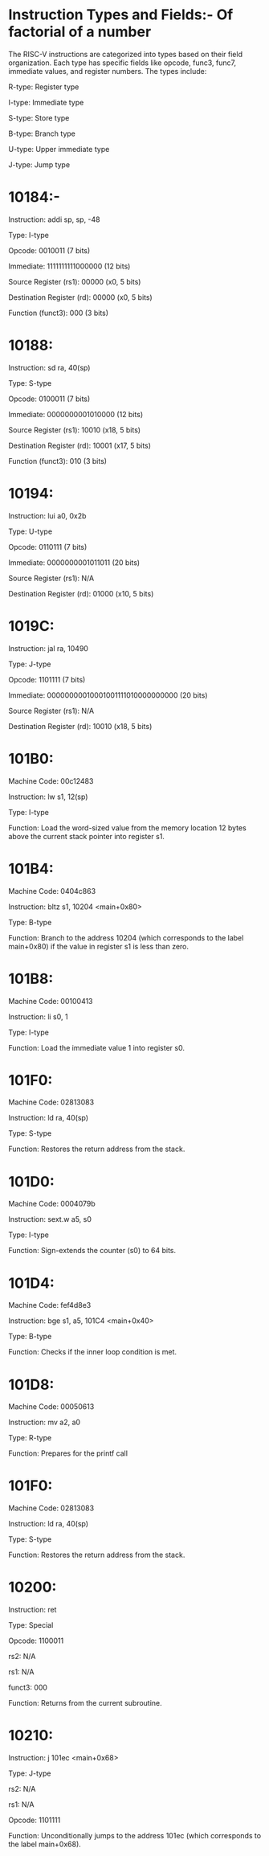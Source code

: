 # Instruction Types and Fields:- Of factorial of a number

The RISC-V instructions are categorized into types based on their field organization. Each type has specific
fields like opcode, func3, func7, immediate values, and register numbers. The types include:

R-type: Register type

I-type: Immediate type

S-type: Store type

B-type: Branch type

U-type: Upper immediate type

J-type: Jump type







# 10184:-
Instruction: addi sp, sp, -48

Type: I-type

Opcode: 0010011 (7 bits)

Immediate: 1111111111000000 (12 bits)

Source Register (rs1): 00000 (x0, 5 bits)

Destination Register (rd): 00000 (x0, 5 bits)

Function (funct3): 000 (3 bits)





# 10188:
Instruction: sd ra, 40(sp)

Type: S-type

Opcode: 0100011 (7 bits)

Immediate: 0000000001010000 (12 bits)

Source Register (rs1): 10010 (x18, 5 bits)

Destination Register (rd): 10001 (x17, 5 bits)

Function (funct3): 010 (3 bits)



# 10194:
Instruction: lui a0, 0x2b

Type: U-type

Opcode: 0110111 (7 bits)

Immediate: 0000000001011011 (20 bits)

Source Register (rs1): N/A

Destination Register (rd): 01000 (x10, 5 bits)



# 1019C:
Instruction: jal ra, 10490 <printf>

Type: J-type

Opcode: 1101111 (7 bits)

Immediate: 00000000010001001111010000000000 (20 bits)

Source Register (rs1): N/A

Destination Register (rd): 10010 (x18, 5 bits)



# 101B0:
Machine Code: 00c12483

Instruction: lw s1, 12(sp)

Type: I-type

Function: Load the word-sized value from the memory location 12 bytes above the current stack pointer into
register s1.



# 101B4:
Machine Code: 0404c863

Instruction: bltz s1, 10204 <main+0x80>

Type: B-type

Function: Branch to the address 10204 (which corresponds to the label main+0x80) if the value in register s1 is
less than zero.



# 101B8:
Machine Code: 00100413

Instruction: li s0, 1

Type: I-type

Function: Load the immediate value 1 into register s0.



# 101F0:
Machine Code: 02813083

Instruction: ld ra, 40(sp)

Type: S-type

Function: Restores the return address from the stack.



# 101D0:
Machine Code: 0004079b

Instruction: sext.w a5, s0

Type: I-type

Function: Sign-extends the counter (s0) to 64 bits.





# 101D4:
Machine Code: fef4d8e3

Instruction: bge s1, a5, 101C4 <main+0x40>

Type: B-type

Function: Checks if the inner loop condition is met.




# 101D8:
Machine Code: 00050613

Instruction: mv a2, a0

Type: R-type

Function: Prepares for the printf call



# 101F0:

Machine Code: 02813083

Instruction: ld ra, 40(sp)

Type: S-type

Function: Restores the return address from the stack.



# 10200:

Instruction: ret

Type: Special

Opcode: 1100011

rs2: N/A

rs1: N/A

funct3: 000

Function: Returns from the current subroutine.


# 10210:

Instruction: j   101ec <main+0x68>

Type: J-type

rs2: N/A

rs1: N/A

Opcode: 1101111


Function: Unconditionally jumps to the address 101ec (which corresponds to the label main+0x68).
